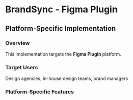 # BrandSync - Figma Plugin

## Platform-Specific Implementation

### Overview
This implementation targets the **Figma Plugin** platform.

### Target Users
Design agencies, in-house design teams, brand managers

### Platform-Specific Features
